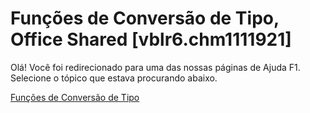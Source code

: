 
# Funções de Conversão de Tipo, Office Shared [vblr6.chm1111921]

Olá! Você foi redirecionado para uma das nossas páginas de Ajuda F1. Selecione o tópico que estava procurando abaixo.

[Funções de Conversão de Tipo](http://msdn.microsoft.com/library/fd602e34-9de2-1e8b-46fe-6a2873d6a785%28Office.15%29.aspx)
